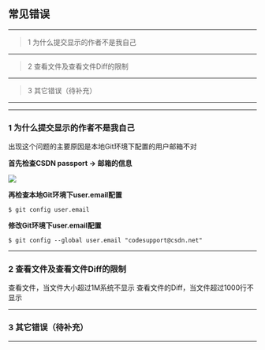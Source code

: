 ## 常见错误

----------
> 1 为什么提交显示的作者不是我自己

----------
> 2 查看文件及查看文件Diff的限制

----------
> 3 其它错误（待补充）

----------


---
### 1 为什么提交显示的作者不是我自己

出现这个问题的主要原因是本地Git环境下配置的用户邮箱不对

**首先检查CSDN passport -> 邮箱的信息**

![](/images/FAQ_0_10_1.png)

**再检查本地Git环境下user.email配置**

	$ git config user.email

**修改Git环境下user.email配置**

	$ git config --global user.email "codesupport@csdn.net"


---
### 2 查看文件及查看文件Diff的限制
查看文件，当文件大小超过1M系统不显示
查看文件的Diff，当文件超过1000行不显示


---
### 3 其它错误（待补充）
---